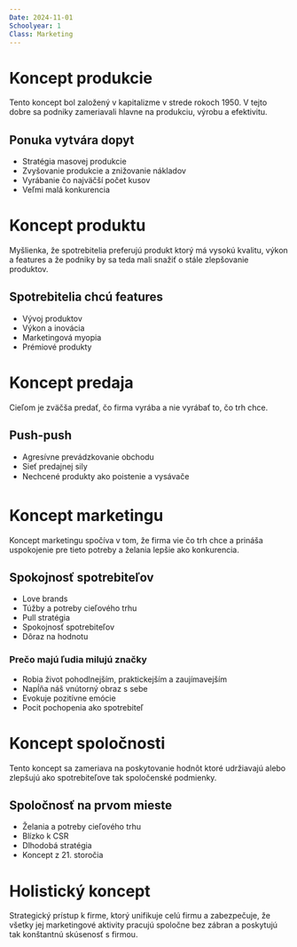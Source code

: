 ```yaml
---
Date: 2024-11-01
Schoolyear: 1
Class: Marketing
---
```

# Koncept produkcie
Tento koncept bol založený v kapitalizme v strede rokoch 1950. V tejto dobre sa podniky zameriavali hlavne na produkciu, výrobu a efektivitu.
## Ponuka vytvára dopyt
- Stratégia masovej produkcie
- Zvyšovanie produkcie a znižovanie nákladov
- Vyrábanie čo najväčší počet kusov
- Veľmi malá konkurencia
# Koncept produktu
Myšlienka, že spotrebitelia preferujú produkt ktorý má vysokú kvalitu, výkon a features a že podniky by sa teda mali snažiť o stále zlepšovanie produktov.
## Spotrebitelia chcú features
- Vývoj produktov
- Výkon a inovácia
- Marketingová myopia
- Prémiové produkty
# Koncept predaja
Cieľom je zväčša predať, čo firma vyrába a nie vyrábať to, čo trh chce.
## Push-push
- Agresívne prevádzkovanie obchodu
- Sieť predajnej sily
- Nechcené produkty ako poistenie a vysávače
# Koncept marketingu
Koncept marketingu spočíva v tom, že firma vie čo trh chce a prináša uspokojenie pre tieto potreby a želania lepšie ako konkurencia.
## Spokojnosť spotrebiteľov
- Love brands
- Túžby a potreby cieľového trhu
- Pull stratégia
- Spokojnosť spotrebiteľov
- Dôraz na hodnotu
### Prečo majú ľudia milujú značky
- Robia život pohodlnejším, praktickejším a zaujímavejším
- Napĺňa náš vnútorný obraz s sebe
- Evokuje pozitívne emócie
- Pocit pochopenia ako spotrebiteľ
# Koncept spoločnosti
Tento koncept sa zameriava na poskytovanie hodnôt ktoré udržiavajú alebo zlepšujú ako spotrebiteľove tak spoločenské podmienky.
## Spoločnosť na prvom mieste
- Želania a potreby cieľového trhu
- Blízko k CSR
- Dlhodobá stratégia
- Koncept z 21. storočia
# Holistický koncept
Strategický prístup k firme, ktorý unifikuje celú firmu a zabezpečuje, že všetky jej marketingové aktivity pracujú spoločne bez zábran a poskytujú tak konštantnú skúsenosť s firmou.
